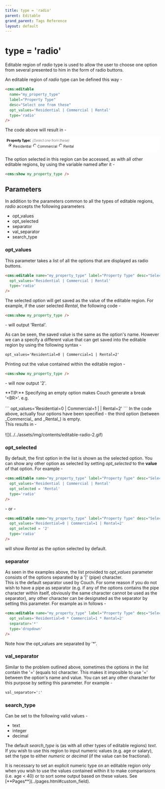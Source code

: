 ```yaml
---
title: type = 'radio'
parent: Editable
grand_parent: Tags Reference
layout: default
---
```


# type = 'radio'

Editable region of _radio_ type is used to allow the user to choose one option from several presented to him in the form of radio buttons.

An editable region of _radio_ type can be defined this way -

```html
<cms:editable
  name="my_property_type"
  label="Property Type"
  desc="Select one from these"
  opt_values='Residential | Commercial | Rental'
  type='radio'
/>
```

The code above will result in -

![](../../assets/img/contents/editable-radio-1.gif)

The option selected in this region can be accessed, as with all other editable regions, by using the variable named after it -

```html
<cms:show my_property_type />
```

## Parameters

In addition to the parameters common to all the types of editable regions, _radio_ accepts the following parameters

* opt\_values
* opt\_selected
* separator
* val\_separator
* search\_type

### opt_values

This parameter takes a list of all the options that are displayed as radio buttons.

```html
<cms:editable name="my_property_type" label="Property Type" desc="Select one from these"
  opt_values='Residential | Commercial | Rental'
  type='radio'
/>
```

The selected option will get saved as the value of the editable region. For example, if the user selected _Rental_, the following code -

```html
<cms:show my_property_type />
```

\- will output 'Rental'.

As can be seen, the saved value is the same as the option's name. However we can a specify a different value that can get saved into the editable region by using the following syntax -

```html
opt_values='Residential=0 | Commercial=1 | Rental=2'
```

Printing out the value contained within the editable region -

```html
<cms:show my_property_type />
```

\- will now output '2'.

<p class="success">
    **TIP:** Specifying an empty option makes Couch generate a break '&lt;BR&gt;'. e.g.<br/>
    <br/>
    ```
opt_values='Residential=0 | Commercial=1 | | Rental=2'
    ```
    In the code above, actually four options have been specified - the third option (between _Commercial_ and _Rental_) is empty.<br/>
    This results in -<br/>
    <br/>
    ![](../../assets/img/contents/editable-radio-2.gif)
</p>

### opt_selected

By default, the first option in the list is shown as the selected option. You can show any other option as selected by setting *opt\_selected* to the **value** of that option. For example -

```html
<cms:editable name="my_property_type" label="Property Type" desc="Select one from these"
  opt_values='Residential | Commercial | Rental'
  opt_selected = 'Rental'
  type='radio'
/>
```

\- or -

```html
<cms:editable name="my_property_type" label="Property Type" desc="Select one from these"
  opt_values='Residential=0 | Commercial=1 | Rental=2'
  opt_selected = '2'
  type='radio'
/>
```

will show _Rental_ as the option selected by default.

### separator

As seen in the examples above, the list provided to *opt\_values* parameter consists of the options separated by a '|' (pipe) character.<br/>
This is the default separator used by Couch. For some reason if you do not wish to have a pipe as separator (e.g. if any of the options contains the pipe character within itself, obviously the same character cannot be used as the separator), any other character can be designated as the separator by setting this parameter. For example as in follows -

```html
<cms:editable name="my_property_type" label="Property Type" desc="Select one from these"
  opt_values='Residential=0 * Commercial=1 * Rental=2'
  separator='*'
  type='dropdown'
/>
```

Note how the opt\_values are separated by '\*'.

### val_separator

Similar to the problem outlined above, sometimes the options in the list contain the '=' (equals to) character. This makes it imposible to use '=' between the option's name and value. You can set any other character for this purpose by setting this parameter. For example -

```html
val_separator=':'
```

### search_type

Can be set to the following valid values -

* text
* integer
* decimal

The default *search\_type* is (as with all other types of editable regions) _text_.<br/>
If you wish to use this region to input numeric values (e.g. age or salary), set the type to either _numeric_ or _decimal_ (if the value can be fractional).

<p class="notice">It is necessary to set an explicit numeric type on an editable region only when you wish to use the values contained within it to make comparisions (i.e. age &lt; 40) or to sort some output based on these values. See [**Pages**](../pages.html#custom_field).</p>
